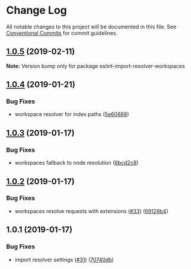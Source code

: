 # Change Log

All notable changes to this project will be documented in this file.
See [Conventional Commits](https://conventionalcommits.org) for commit guidelines.

## [1.0.5](https://github.com/4Catalyzer/javascript/compare/eslint-import-resolver-workspaces@1.0.4...eslint-import-resolver-workspaces@1.0.5) (2019-02-11)

**Note:** Version bump only for package eslint-import-resolver-workspaces





## [1.0.4](https://github.com/4Catalyzer/javascript/compare/eslint-import-resolver-workspaces@1.0.3...eslint-import-resolver-workspaces@1.0.4) (2019-01-21)


### Bug Fixes

* workspace resolver for index paths ([5e60888](https://github.com/4Catalyzer/javascript/commit/5e60888))





## [1.0.3](https://github.com/4Catalyzer/javascript/compare/eslint-import-resolver-workspaces@1.0.2...eslint-import-resolver-workspaces@1.0.3) (2019-01-17)


### Bug Fixes

* workspaces fallback to node resolution ([6bcd2c8](https://github.com/4Catalyzer/javascript/commit/6bcd2c8))





## [1.0.2](https://github.com/4Catalyzer/javascript/compare/eslint-import-resolver-workspaces@1.0.1...eslint-import-resolver-workspaces@1.0.2) (2019-01-17)


### Bug Fixes

* workspaces resolve requests with extensions ([#33](https://github.com/4Catalyzer/javascript/issues/33)) ([69128b4](https://github.com/4Catalyzer/javascript/commit/69128b4))





## 1.0.1 (2019-01-17)


### Bug Fixes

* import resolver settings ([#31](https://github.com/4Catalyzer/javascript/issues/31)) ([70740db](https://github.com/4Catalyzer/javascript/commit/70740db))
